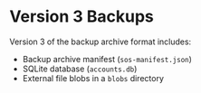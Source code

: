 # Version 3 Backups

Version 3 of the backup archive format includes:

* Backup archive manifest (`sos-manifest.json`)
* SQLite database (`accounts.db`)
* External file blobs in a `blobs` directory
